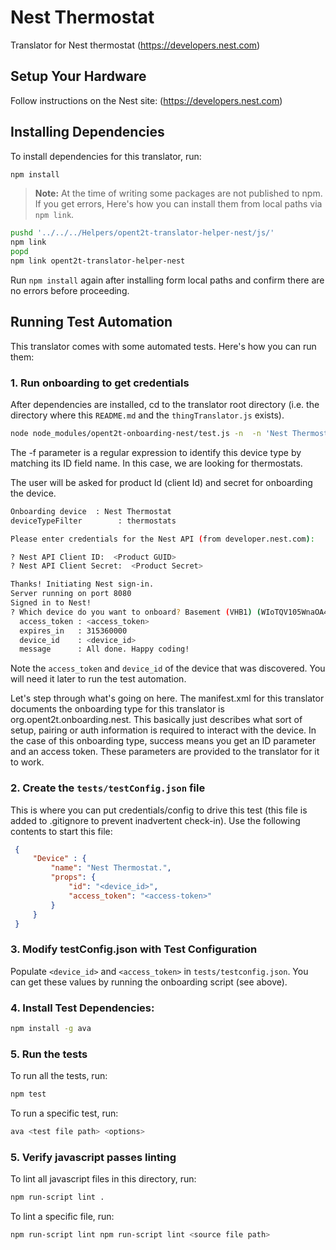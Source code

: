 # Nest Thermostat
Translator for Nest thermostat (https://developers.nest.com)

## Setup Your Hardware
Follow instructions on the Nest site: (https://developers.nest.com)

## Installing Dependencies
To install dependencies for this translator, run:

```bash
npm install
```

> **Note:** At the time of writing some packages are not published to npm. If you get errors, 
  Here's how you can install them from local paths via `npm link`.

```bash
pushd '../../../Helpers/opent2t-translator-helper-nest/js/'
npm link
popd
npm link opent2t-translator-helper-nest
```

Run `npm install` again after installing form local paths and confirm there are no errors before proceeding.

## Running Test Automation
This translator comes with some automated tests. Here's how you can run them:

### 1. Run onboarding to get credentials

After dependencies are installed, cd to the translator root directory (i.e. the directory where
this `README.md` and the `thingTranslator.js` exists).

```bash
node node_modules/opent2t-onboarding-nest/test.js -n  -n 'Nest Thermostat' -f 'thermostats'
```

The -f parameter is a regular expression to identify this device type by matching its ID field name. In this case, we are looking
for thermostats.

The user will be asked for product Id (client Id) and secret for onboarding the device.

```bash
Onboarding device  : Nest Thermostat
deviceTypeFilter        : thermostats

Please enter credentials for the Nest API (from developer.nest.com):

? Nest API Client ID:  <Product GUID>
? Nest API Client Secret:  <Product Secret>

Thanks! Initiating Nest sign-in.
Server running on port 8080
Signed in to Nest!
? Which device do you want to onboard? Basement (VHB1) (WIoTQV105WnaOA4-gcROVFQLiwepexno)
  access_token : <access_token>
  expires_in   : 315360000
  device_id    : <device_id>
  message      : All done. Happy coding!

```

Note the `access_token` and `device_id` of the device that was discovered. You will need it later to run the test automation.

Let's step through what's going on here. The manifest.xml for this translator documents the onboarding type
for this translator is org.opent2t.onboarding.nest. This basically just describes what sort of setup, pairing or
auth information is required to interact with the device. In the case of this onboarding type, success means you get
an ID parameter and an access token. These parameters are provided to the translator for it to work.

### 2. Create the `tests/testConfig.json` file
This is where you can put credentials/config to drive this test (this file is added to .gitignore
to prevent inadvertent check-in). Use the following contents to start this file:

   ```json
    {
        "Device" : {
            "name": "Nest Thermostat.",
            "props": { 
                "id": "<device_id>", 
                "access_token": "<access-token>" 
            }
        }
    }
   ```

### 3. Modify testConfig.json with Test Configuration
Populate `<device_id>` and `<access_token>` in `tests/testconfig.json`. You can get these values by running
the onboarding script (see above).

### 4. Install Test Dependencies:

```bash
npm install -g ava
```

### 5. Run the tests

To run all the tests, run:

```bash
npm test
```

To run a specific test, run:

```bash
ava <test file path> <options>
```

### 5. Verify javascript passes linting

To lint all javascript files in this directory, run:

```bash
npm run-script lint .
```

To lint a specific file, run:

```bash
npm run-script lint npm run-script lint <source file path>
```


